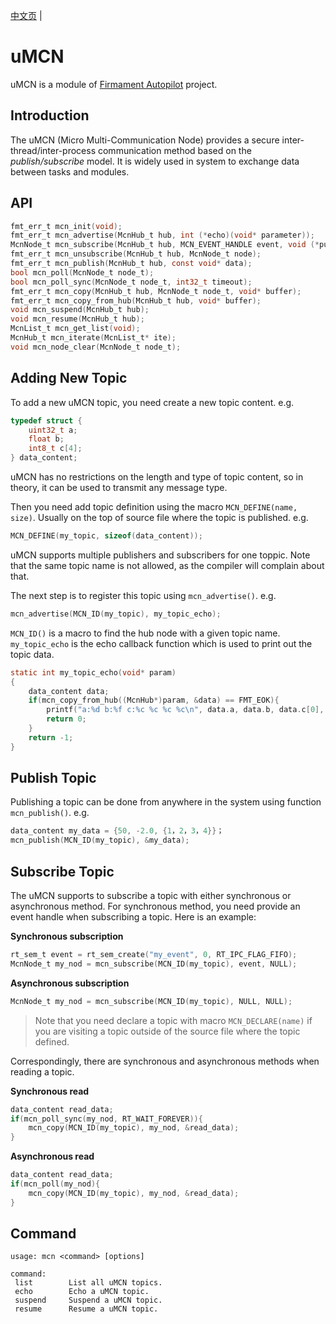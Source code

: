 
[中文页](README_cn.md) |

# uMCN

uMCN is a module of [Firmament Autopilot](https://github.com/Firmament-Autopilot) project.

## Introduction

The uMCN (Micro Multi-Communication Node) provides a secure inter-thread/inter-process communication method based on the *publish/subscribe* model. It is widely used in system to exchange data between tasks and modules.

## API

```c
fmt_err_t mcn_init(void);
fmt_err_t mcn_advertise(McnHub_t hub, int (*echo)(void* parameter));
McnNode_t mcn_subscribe(McnHub_t hub, MCN_EVENT_HANDLE event, void (*pub_cb)(void* parameter));
fmt_err_t mcn_unsubscribe(McnHub_t hub, McnNode_t node);
fmt_err_t mcn_publish(McnHub_t hub, const void* data);
bool mcn_poll(McnNode_t node_t);
bool mcn_poll_sync(McnNode_t node_t, int32_t timeout);
fmt_err_t mcn_copy(McnHub_t hub, McnNode_t node_t, void* buffer);
fmt_err_t mcn_copy_from_hub(McnHub_t hub, void* buffer);
void mcn_suspend(McnHub_t hub);
void mcn_resume(McnHub_t hub);
McnList_t mcn_get_list(void);
McnHub_t mcn_iterate(McnList_t* ite);
void mcn_node_clear(McnNode_t node_t);
```

## Adding New Topic

To add a new uMCN topic, you need create a new topic content. e.g.

```c
typedef struct {
	uint32_t a;
	float b;
	int8_t c[4];
} data_content;
```

uMCN has no restrictions on the length and type of topic content, so in theory, it can be used to transmit any message type.

Then you need add topic definition using the macro `MCN_DEFINE(name, size)`. Usually on the top of source file where the topic is published. e.g.

```c
MCN_DEFINE(my_topic, sizeof(data_content));
```

uMCN supports multiple publishers and subscribers for one toppic. Note that the same topic name is not allowed, as the compiler will complain about that.

The next step is to register this topic using `mcn_advertise()`. e.g.

```c
mcn_advertise(MCN_ID(my_topic), my_topic_echo);
```

`MCN_ID()` is a macro to find the hub node with a given topic name. `my_topic_echo` is the echo callback function which is used to print out the topic data.

```c
static int my_topic_echo(void* param)
{
	data_content data;
	if(mcn_copy_from_hub((McnHub*)param, &data) == FMT_EOK){
		printf("a:%d b:%f c:%c %c %c %c\n", data.a, data.b, data.c[0], data.c[1], data.c[2], data.c[3]);
        return 0;
	}
	return -1;
}
```

## Publish Topic

Publishing a topic can be done from anywhere in the system using function `mcn_publish()`. e.g.

```c
data_content my_data = {50, -2.0, {1，2，3，4}}；
mcn_publish(MCN_ID(my_topic), &my_data);
```

## Subscribe Topic

The uMCN supports to subscribe a topic with either synchronous or asynchronous method. For synchronous method, you need provide an event handle when subscribing a topic. Here is an example:

**Synchronous subscription**

```c
rt_sem_t event = rt_sem_create("my_event", 0, RT_IPC_FLAG_FIFO);
McnNode_t my_nod = mcn_subscribe(MCN_ID(my_topic), event, NULL);
```

**Asynchronous subscription**

```c
McnNode_t my_nod = mcn_subscribe(MCN_ID(my_topic), NULL, NULL);
```

> Note that you need declare a topic with macro `MCN_DECLARE(name)` if you are visiting a topic outside of the source file where the topic defined.

Correspondingly, there are synchronous and asynchronous methods when reading a topic.

**Synchronous read**

```c
data_content read_data;
if(mcn_poll_sync(my_nod, RT_WAIT_FOREVER)){
	mcn_copy(MCN_ID(my_topic), my_nod, &read_data);
}
```

**Asynchronous read**

```c
data_content read_data;
if(mcn_poll(my_nod){
	mcn_copy(MCN_ID(my_topic), my_nod, &read_data);
}
```

## Command

```
usage: mcn <command> [options]

command:
 list        List all uMCN topics.
 echo        Echo a uMCN topic.
 suspend     Suspend a uMCN topic.
 resume      Resume a uMCN topic.
```
